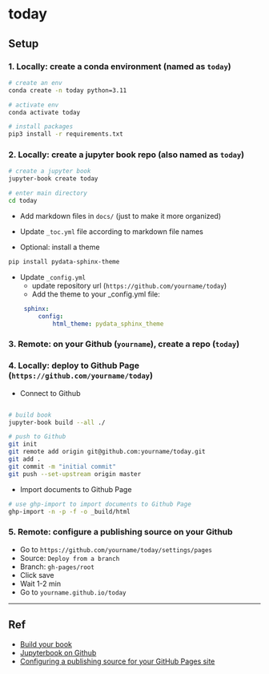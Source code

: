 # today


## Setup
### 1. Locally: create a conda environment (named as `today`)
```sh
# create an env
conda create -n today python=3.11 

# activate env
conda activate today

# install packages
pip3 install -r requirements.txt

```

### 2. Locally: create a jupyter book repo (also named as `today`)

```sh
# create a jupyter book
jupyter-book create today

# enter main directory
cd today
```
 * Add markdown files in `docs/` (just to make it more organized)

 * Update `_toc.yml` file according to markdown file names

 * Optional: install a theme 
 ```sh
 pip install pydata-sphinx-theme
 ```

 * Update `_config.yml` 
   * update repository url (`https://github.com/yourname/today`)
   * Add the theme to your _config.yml file:
   ```yml
    sphinx:
        config:
            html_theme: pydata_sphinx_theme
   ```

### 3. Remote: on your Github (`yourname`), create a repo (`today`) 

### 4. Locally: deploy to Github Page (`https://github.com/yourname/today`)
 * Connect to Github 
```bash

# build book 
jupyter-book build --all ./

# push to Github
git init 
git remote add origin git@github.com:yourname/today.git
git add .
git commit -m "initial commit"
git push --set-upstream origin master
```

* Import documents to Github Page 
```bash
# use ghp-import to import documents to Github Page 
ghp-import -n -p -f -o _build/html
``` 

### 5. Remote: configure a publishing source on your Github 
 * Go to `https://github.com/yourname/today/settings/pages`
 * Source: `Deploy from a branch`
 * Branch: `gh-pages/root`
 * Click save 
 * Wait 1-2 min 
 * Go to `yourname.github.io/today`



---

## Ref
 * [Build your book](https://jupyterbook.org/en/stable/start/build.html)
 * [Jupyterbook on Github](https://jupyterbook.org/en/stable/publish/gh-pages.html)
 * [Configuring a publishing source for your GitHub Pages site](https://docs.github.com/en/pages/getting-started-with-github-pages/configuring-a-publishing-source-for-your-github-pages-site)
